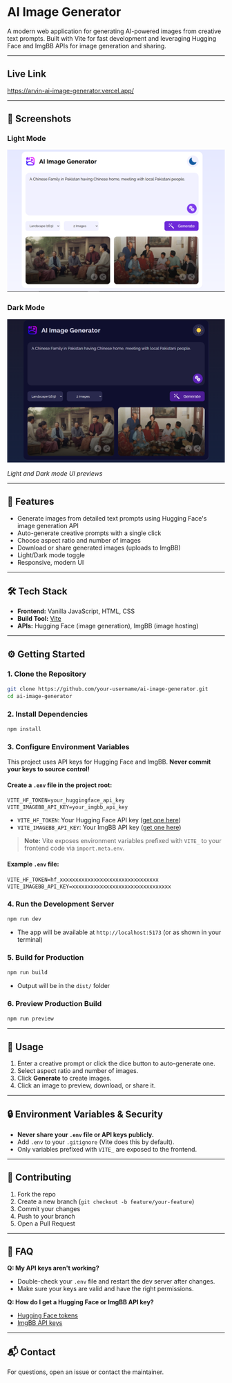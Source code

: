 # AI Image Generator

A modern web application for generating AI-powered images from creative text prompts. Built with Vite for fast development and leveraging Hugging Face and ImgBB APIs for image generation and sharing.

---

## Live Link

https://arvin-ai-image-generator.vercel.app/

---

## 📸 Screenshots

### Light Mode
![Light Mode Screenshot](public/media/day-result.png)

### Dark Mode
![Dark Mode Screenshot](public/media/night-result.png)

*Light and Dark mode UI previews*

---

## 🚀 Features
- Generate images from detailed text prompts using Hugging Face's image generation API
- Auto-generate creative prompts with a single click
- Choose aspect ratio and number of images
- Download or share generated images (uploads to ImgBB)
- Light/Dark mode toggle
- Responsive, modern UI

---

## 🛠️ Tech Stack
- **Frontend:** Vanilla JavaScript, HTML, CSS
- **Build Tool:** [Vite](https://vitejs.dev/)
- **APIs:** Hugging Face (image generation), ImgBB (image hosting)

---

## ⚙️ Getting Started

### 1. Clone the Repository
```bash
git clone https://github.com/your-username/ai-image-generator.git
cd ai-image-generator
```

### 2. Install Dependencies
```bash
npm install
```

### 3. Configure Environment Variables

This project uses API keys for Hugging Face and ImgBB. **Never commit your keys to source control!**

#### Create a `.env` file in the project root:
```
VITE_HF_TOKEN=your_huggingface_api_key
VITE_IMAGEBB_API_KEY=your_imgbb_api_key
```
- `VITE_HF_TOKEN`: Your Hugging Face API key ([get one here](https://huggingface.co/settings/tokens))
- `VITE_IMAGEBB_API_KEY`: Your ImgBB API key ([get one here](https://api.imgbb.com/))

> **Note:** Vite exposes environment variables prefixed with `VITE_` to your frontend code via `import.meta.env`.

#### Example `.env` file:
```
VITE_HF_TOKEN=hf_xxxxxxxxxxxxxxxxxxxxxxxxxxxxxxxx
VITE_IMAGEBB_API_KEY=xxxxxxxxxxxxxxxxxxxxxxxxxxxxxxxx
```

### 4. Run the Development Server
```bash
npm run dev
```
- The app will be available at `http://localhost:5173` (or as shown in your terminal)

### 5. Build for Production
```bash
npm run build
```
- Output will be in the `dist/` folder

### 6. Preview Production Build
```bash
npm run preview
```

---

## 📝 Usage
1. Enter a creative prompt or click the dice button to auto-generate one.
2. Select aspect ratio and number of images.
3. Click **Generate** to create images.
4. Click an image to preview, download, or share it.

---

## 🔒 Environment Variables & Security
- **Never share your `.env` file or API keys publicly.**
- Add `.env` to your `.gitignore` (Vite does this by default).
- Only variables prefixed with `VITE_` are exposed to the frontend.

---

## 🤝 Contributing
1. Fork the repo
2. Create a new branch (`git checkout -b feature/your-feature`)
3. Commit your changes
4. Push to your branch
5. Open a Pull Request

---

## 🙋 FAQ
**Q: My API keys aren't working?**
- Double-check your `.env` file and restart the dev server after changes.
- Make sure your keys are valid and have the right permissions.

**Q: How do I get a Hugging Face or ImgBB API key?**
- [Hugging Face tokens](https://huggingface.co/settings/tokens)
- [ImgBB API keys](https://api.imgbb.com/)

---

## 📬 Contact
For questions, open an issue or contact the maintainer. 
